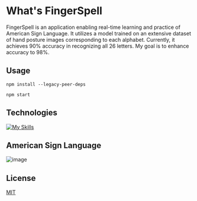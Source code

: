 # What's FingerSpell

FingerSpell is an application enabling real-time learning and practice of American Sign Language. It utilizes a model trained on an extensive dataset of hand posture images corresponding to each alphabet. Currently, it achieves 90% accuracy in recognizing all 26 letters. My goal is to enhance accuracy to 98%.

## Usage

```
npm install --legacy-peer-deps

npm start
```

## Technologies
[![My Skills](https://skills.thijs.gg/icons?i=react,tensorflow,javascript,html,css&theme=dark)]()


## American Sign Language
![image](https://github.com/armanalam03/Finger-Spell/assets/39340406/21c34fb2-fb82-4ac1-b97a-de957d56d1ff)


## License

[MIT](https://choosealicense.com/licenses/mit/)
